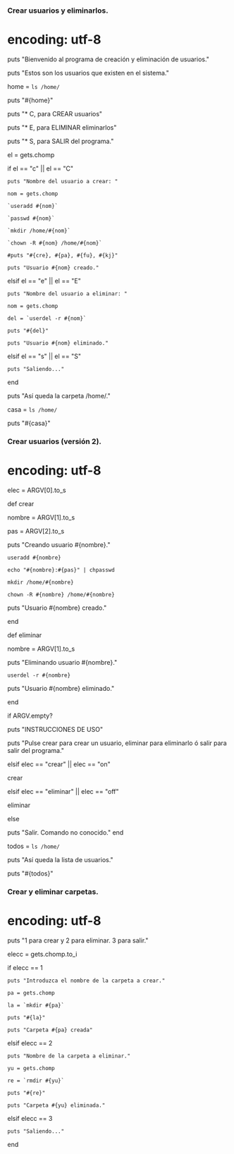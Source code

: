 ### Crear usuarios y eliminarlos.

# encoding: utf-8

puts "Bienvenido al programa de creación y eliminación de usuarios."

puts "Estos son los usuarios que existen en el sistema."

home = `ls /home/`

puts "#{home}"

puts "* C, para CREAR usuarios"

puts "* E, para ELIMINAR eliminarlos"

puts "* S, para SALIR del programa."

el = gets.chomp

if el == "c" || el == "C"

    puts "Nombre del usuario a crear: "

    nom = gets.chomp

    `useradd #{nom}`

    `passwd #{nom}`

    `mkdir /home/#{nom}`

    `chown -R #{nom} /home/#{nom}`

    #puts "#{cre}, #{pa}, #{fu}, #{kj}"

    puts "Usuario #{nom} creado."


elsif el == "e" || el == "E"

    puts "Nombre del usuario a eliminar: "

    nom = gets.chomp

    del = `userdel -r #{nom}`

    puts "#{del}"

    puts "Usuario #{nom} eliminado."


elsif el == "s" || el == "S"

    puts "Saliendo..."

end

puts "Así queda la carpeta /home/."

casa = `ls /home/`

puts "#{casa}"

### Crear usuarios (versión 2).

# encoding: utf-8

elec = ARGV[0].to_s

def crear

  nombre = ARGV[1].to_s

  pas = ARGV[2].to_s

  puts "Creando usuario #{nombre}."

  `useradd #{nombre}`

  `echo "#{nombre}:#{pas}" | chpasswd`

  `mkdir /home/#{nombre}`

  `chown -R #{nombre} /home/#{nombre}`

  puts "Usuario #{nombre} creado."

end

def eliminar

  nombre = ARGV[1].to_s

  puts "Eliminando usuario #{nombre}."

  `userdel -r #{nombre}`

  puts "Usuario #{nombre} eliminado."

end

if ARGV.empty?

  puts "INSTRUCCIONES DE USO"

  puts "Pulse crear para crear un usuario, eliminar para eliminarlo ó salir para salir del programa."

elsif elec == "crear" || elec == "on"

  crear

elsif elec == "eliminar" || elec == "off"

  eliminar

else

  puts "Salir. Comando no conocido."
end

todos = `ls /home/`

puts "Así queda la lista de usuarios."

puts "#{todos}"


### Crear y eliminar carpetas.

# encoding: utf-8

puts "1 para crear y 2 para eliminar. 3 para salir."

elecc = gets.chomp.to_i

if elecc == 1

	puts "Introduzca el nombre de la carpeta a crear."

	pa = gets.chomp

	la = `mkdir #{pa}`

	puts "#{la}"

	puts "Carpeta #{pa} creada"

elsif elecc == 2

	puts "Nombre de la carpeta a eliminar."

	yu = gets.chomp

	re = `rmdir #{yu}`

	puts "#{re}"

	puts "Carpeta #{yu} eliminada."

elsif elecc == 3

	puts "Saliendo..."

end
